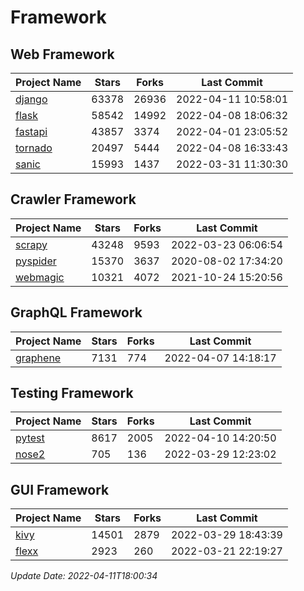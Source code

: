 # Framework

## Web Framework
| Project Name | Stars | Forks | Last Commit |
| ------------ | ----- | ----- | ----------- |
| [django](https://github.com/django/django) | 63378 | 26936 | 2022-04-11 10:58:01 |
| [flask](https://github.com/pallets/flask) | 58542 | 14992 | 2022-04-08 18:06:32 |
| [fastapi](https://github.com/tiangolo/fastapi) | 43857 | 3374 | 2022-04-01 23:05:52 |
| [tornado](https://github.com/tornadoweb/tornado) | 20497 | 5444 | 2022-04-08 16:33:43 |
| [sanic](https://github.com/sanic-org/sanic) | 15993 | 1437 | 2022-03-31 11:30:30 |

## Crawler Framework
| Project Name | Stars | Forks | Last Commit |
| ------------ | ----- | ----- | ----------- |
| [scrapy](https://github.com/scrapy/scrapy) | 43248 | 9593 | 2022-03-23 06:06:54 |
| [pyspider](https://github.com/binux/pyspider) | 15370 | 3637 | 2020-08-02 17:34:20 |
| [webmagic](https://github.com/code4craft/webmagic) | 10321 | 4072 | 2021-10-24 15:20:56 |

## GraphQL Framework
| Project Name | Stars | Forks | Last Commit |
| ------------ | ----- | ----- | ----------- |
| [graphene](https://github.com/graphql-python/graphene) | 7131 | 774 | 2022-04-07 14:18:17 |

## Testing Framework
| Project Name | Stars | Forks | Last Commit |
| ------------ | ----- | ----- | ----------- |
| [pytest](https://github.com/pytest-dev/pytest) | 8617 | 2005 | 2022-04-10 14:20:50 |
| [nose2](https://github.com/nose-devs/nose2) | 705 | 136 | 2022-03-29 12:23:02 |

## GUI Framework
| Project Name | Stars | Forks | Last Commit |
| ------------ | ----- | ----- | ----------- |
| [kivy](https://github.com/kivy/kivy) | 14501 | 2879 | 2022-03-29 18:43:39 |
| [flexx](https://github.com/flexxui/flexx) | 2923 | 260 | 2022-03-21 22:19:27 |

*Update Date: 2022-04-11T18:00:34*
